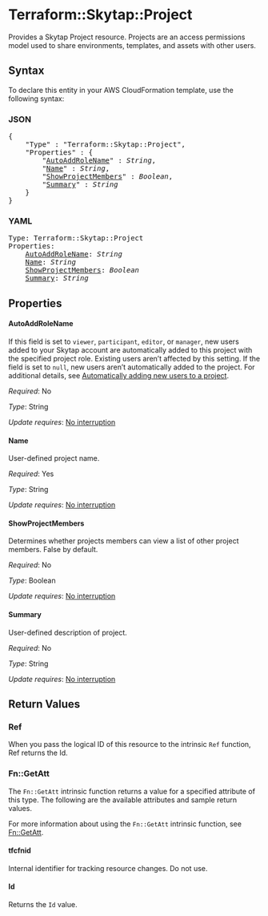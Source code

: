 # Terraform::Skytap::Project

Provides a Skytap Project resource. Projects are an access permissions model used to share environments, 
templates, and assets with other users.

## Syntax

To declare this entity in your AWS CloudFormation template, use the following syntax:

### JSON

<pre>
{
    "Type" : "Terraform::Skytap::Project",
    "Properties" : {
        "<a href="#autoaddrolename" title="AutoAddRoleName">AutoAddRoleName</a>" : <i>String</i>,
        "<a href="#name" title="Name">Name</a>" : <i>String</i>,
        "<a href="#showprojectmembers" title="ShowProjectMembers">ShowProjectMembers</a>" : <i>Boolean</i>,
        "<a href="#summary" title="Summary">Summary</a>" : <i>String</i>
    }
}
</pre>

### YAML

<pre>
Type: Terraform::Skytap::Project
Properties:
    <a href="#autoaddrolename" title="AutoAddRoleName">AutoAddRoleName</a>: <i>String</i>
    <a href="#name" title="Name">Name</a>: <i>String</i>
    <a href="#showprojectmembers" title="ShowProjectMembers">ShowProjectMembers</a>: <i>Boolean</i>
    <a href="#summary" title="Summary">Summary</a>: <i>String</i>
</pre>

## Properties

#### AutoAddRoleName

If this field is set to `viewer`, `participant`, `editor`, or `manager`, new users added to your Skytap account are automatically added to this project with the specified project role. Existing users aren’t affected by this setting. If the field is set to `null`, new users aren’t automatically added to the project. For additional details, see [Automatically adding new users to a project](https://help.skytap.com/csh-project-automatic-role.html).

_Required_: No

_Type_: String

_Update requires_: [No interruption](https://docs.aws.amazon.com/AWSCloudFormation/latest/UserGuide/using-cfn-updating-stacks-update-behaviors.html#update-no-interrupt)

#### Name

User-defined project name.

_Required_: Yes

_Type_: String

_Update requires_: [No interruption](https://docs.aws.amazon.com/AWSCloudFormation/latest/UserGuide/using-cfn-updating-stacks-update-behaviors.html#update-no-interrupt)

#### ShowProjectMembers

Determines whether projects members can view a list of other project members. False by default.

_Required_: No

_Type_: Boolean

_Update requires_: [No interruption](https://docs.aws.amazon.com/AWSCloudFormation/latest/UserGuide/using-cfn-updating-stacks-update-behaviors.html#update-no-interrupt)

#### Summary

User-defined description of project.

_Required_: No

_Type_: String

_Update requires_: [No interruption](https://docs.aws.amazon.com/AWSCloudFormation/latest/UserGuide/using-cfn-updating-stacks-update-behaviors.html#update-no-interrupt)

## Return Values

### Ref

When you pass the logical ID of this resource to the intrinsic `Ref` function, Ref returns the Id.

### Fn::GetAtt

The `Fn::GetAtt` intrinsic function returns a value for a specified attribute of this type. The following are the available attributes and sample return values.

For more information about using the `Fn::GetAtt` intrinsic function, see [Fn::GetAtt](https://docs.aws.amazon.com/AWSCloudFormation/latest/UserGuide/intrinsic-function-reference-getatt.html).

#### tfcfnid

Internal identifier for tracking resource changes. Do not use.

#### Id

Returns the <code>Id</code> value.

